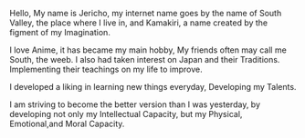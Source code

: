Hello, My name is Jericho, my internet name goes by the name of South Valley, the place where I live in, and Kamakiri, a name created by the figment of my Imagination.

I love Anime, it has became my main hobby, My friends often may call me South, the weeb. I also had taken interest on Japan and their Traditions. Implementing their teachings on my life to improve.

I developed a liking in learning new things everyday, Developing my Talents.

I am striving to become the better version than I was yesterday, by developing not only my Intellectual Capacity, but my Physical, Emotional,and Moral Capacity.


<!---
jericho3110/jericho3110 is a ✨ special ✨ repository because its `README.md` (this file) appears on your GitHub profile.
You can click the Preview link to take a look at your changes.
--->
